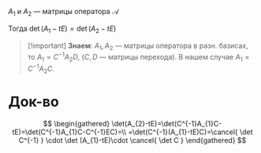 $A_{1}$ и $A_{2}$ — матрицы оператора $\mathscr{A}$

Тогда $\det (A_{1}-tE)=\det(A_{2}-tE)$

>[!important] **Знаем**: $A_{1}, A_{2}$  — матрицы оператора в разн. базисах, то $A_{1}=C^{-1}A_{2}D$, ($C,D$ — матрицы перехода). В нашем случае $A_{1}=C^{-1}A_{2}C$. 

# Док-во

$$
\begin{gathered}
\det(A_{2}-tE)=\det(C^{-1}A_{1}C-tE)=\det(C^{-1}A_{1}C-C^{-1}EC)=\\
=\det(C^{-1}(A_{1}-tE)C)=\cancel{ \det C^{-1} } \cdot \det (A_{1}-tE)\cdot \cancel{ \det C }
\end{gathered}
$$
